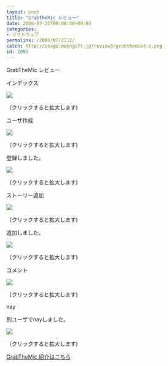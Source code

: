 ```yaml
---
layout: post
title: "GrabTheMic レビュー"
date: 2006-07-25T09:00:00+09:00
categories:
- ソフトウェア
permalink: /2006/07/2112/
catch: http://image.moongift.jp/review3/grabthemic4.s.png
id: 2095
---
```

GrabTheMic レビュー  
<!--more-->

インデックス

  

[![](http://image.moongift.jp/review3/grabthemic1.s.png)](http://image.moongift.jp/review3/grabthemic1.png)  
  
（クリックすると拡大します)

  

ユーザ作成

  

[![](http://image.moongift.jp/review3/grabthemic2.s.png)](http://image.moongift.jp/review3/grabthemic2.png)  
  
（クリックすると拡大します)

  

登録しました。

  

[![](http://image.moongift.jp/review3/grabthemic3.s.png)](http://image.moongift.jp/review3/grabthemic3.png)  
  
（クリックすると拡大します)

  

ストーリー追加

  

[![](http://image.moongift.jp/review3/grabthemic4.s.png)](http://image.moongift.jp/review3/grabthemic4.png)  
  
（クリックすると拡大します)

  

追加しました。

  

[![](http://image.moongift.jp/review3/grabthemic5.s.png)](http://image.moongift.jp/review3/grabthemic5.png)  
  
（クリックすると拡大します)

  

コメント

  

[![](http://image.moongift.jp/review3/grabthemic6.s.png)](http://image.moongift.jp/review3/grabthemic6.png)  
  
（クリックすると拡大します)

  

nay

  

別ユーザでnayしました。

  

[![](http://image.moongift.jp/review3/grabthemic7.s.png)](http://image.moongift.jp/review3/grabthemic7.png)  
  
（クリックすると拡大します)

  

[GrabTheMic 紹介はこちら](http://oss.moongift.jp/intro/i-2103.html)

